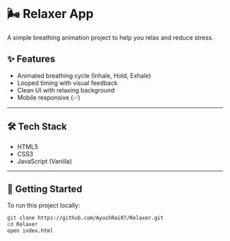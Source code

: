 # 🌬️ Relaxer App

A simple breathing animation project to help you relax and reduce stress.


## ✨ Features

- Animated breathing cycle (Inhale, Hold, Exhale)
- Looped timing with visual feedback
- Clean UI with relaxing background
- Mobile responsive (✅)

---

## 🛠️ Tech Stack

- HTML5
- CSS3
- JavaScript (Vanilla)

---

## 🚀 Getting Started

To run this project locally:

```bash
git clone https://github.com/AyushRai07/Relaxer.git
cd Relaxer
open index.html
